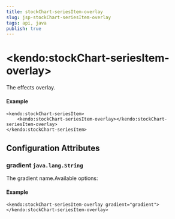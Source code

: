 ```yaml
---
title: stockChart-seriesItem-overlay
slug: jsp-stockChart-seriesItem-overlay
tags: api, java
publish: true
---
```


# \<kendo:stockChart-seriesItem-overlay\>

The effects overlay.

#### Example
    <kendo:stockChart-seriesItem>
        <kendo:stockChart-seriesItem-overlay></kendo:stockChart-seriesItem-overlay>
    </kendo:stockChart-seriesItem>

## Configuration Attributes

### gradient `java.lang.String`

The gradient name.Available options:

#### Example
    <kendo:stockChart-seriesItem-overlay gradient="gradient">
    </kendo:stockChart-seriesItem-overlay>

 
